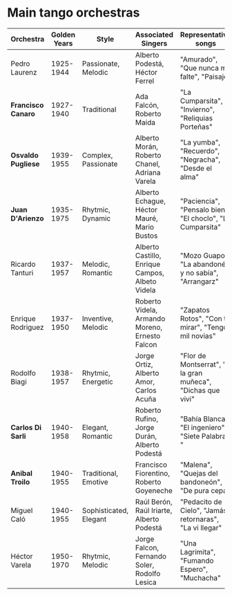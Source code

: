 # Main tango orchestras

| Orchestra            | Golden Years | Style                  | Associated Singers                              | Representative songs                                        |
| -------------------- | ------------ | ---------------------- | ----------------------------------------------- | ----------------------------------------------------------- |
| Pedro Laurenz        | 1925-1944    | Passionate, Melodic    | Alberto Podestá, Héctor Ferrel                  | "Amurado", "Que nunca me falte", "Paisaje"                  |
| **Francisco Canaro** | 1927-1940    | Traditional            | Ada Falcón, Roberto Maida                       | "La Cumparsita", "Invierno", "Reliquias Porteñas"           |
| **Osvaldo Pugliese** | 1939-1955    | Complex, Passionate    | Alberto Morán, Roberto Chanel, Adriana Varela   | "La yumba", "Recuerdo", "Negracha", "Desde el alma"         |
| **Juan D'Arienzo**   | 1935-1975    | Rhytmic, Dynamic       | Alberto Echague, Héctor Mauré, Mario Bustos     | "Paciencia", "Pensalo bien", "El choclo", "La Cumparsita"   |
| Ricardo Tanturi      | 1937-1957    | Melodic, Romantic      | Alberto Castillo, Enrique Campos, Albeto Videla | "Mozo Guapo", "La abandoné y no sabía", "Arrangarz"         |
| Enrique Rodriguez    | 1937-1950    | Inventive, Melodic     | Roberto Videla, Armando Moreno, Ernesto Falcon  | "Zapatos Rotos", "Con tú mirar", "Tengo mil novias"         |
| Rodolfo Biagi        | 1938-1957    | Rhytmic, Energetic     | Jorge Ortiz, Alberto Amor, Carlos Acuña         | "Flor de Montserrat", "A la gran muñeca", "Dichas que vivi" |
| **Carlos Di Sarli**  | 1940-1958    | Elegant, Romantic      | Roberto Rufino, Jorge Durán, Alberto Podestá    | "Bahía Blanca", "El ingeniero",  "Siete Palabras "          |
| **Anibal Troilo**    | 1940-1955    | Traditional, Emotive   | Francisco Fiorentino, Roberto Goyeneche         | "Malena", "Quejas del bandoneón", "De pura cepa"            |
| Miguel Caló          | 1940-1955    | Sophisticated, Elegant | Raúl Berón, Raúl Iriarte, Alberto Podestá       | "Pedacito de Cielo", "Jamás retornaras", "La vi llegar"     |
| Héctor Varela        | 1950-1970    | Rhytmic, Melodic       | Jorge Falcon, Fernando Soler, Rodolfo Lesica    | "Una Lagrimita", "Fumando Espero", "Muchacha"               |

